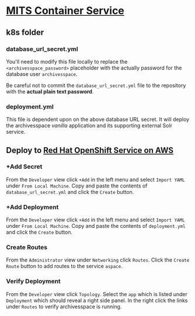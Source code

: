 # [MITS Container Service](https://its.umich.edu/computing/virtualization-cloud/container-service/)
## k8s folder
### database_url_secret.yml
You'll need to modify this file locally to replace the `<archivesspace_password>` placeholder with the actually password for the database user `archivesspace`.

Be careful not to commit the `database_url_secret.yml` file to the repository with the **actual plain text password**.
### deployment.yml
This file is dependent upon on the above database URL secret. It will deploy the archivesspace *vanilla* application and its supporting external Solr service.
## Deploy to [Red Hat OpenShift Service on AWS](https://containers.aws.web.umich.edu/)
### +Add Secret
From the `Developer` view click `+Add` in the left menu and select `Import YAML` under `From Local Machine`. Copy and paste the contents of `database_url_secret.yml` and click the `Create` button.
### +Add Deployment
From the `Developer` view click `+Add` in the left menu and select `Import YAML` under `From Local Machine`. Copy and paste the contents of `deployment.yml` and click the `Create` button.
### Create Routes
From the `Administrator` view under `Networking` click `Routes`. Click the `Create Route` button to add routes to the service `aspace`.
### Verify Deployment
From the `Developer` view click `Topology`. Select the `app` which is listed under `Deployment` which should reveal a right side panel. In the right click the links under `Routes` to verify archivesspace is running.
